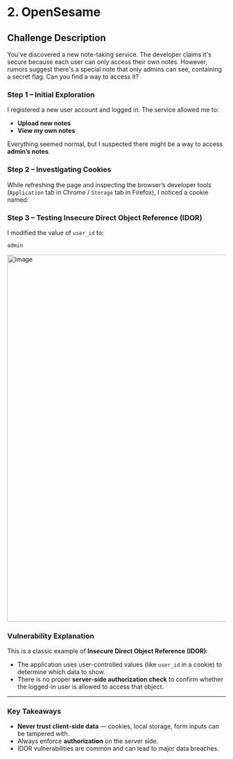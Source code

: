 # 2. OpenSesame
## Challenge Description

You've discovered a new note-taking service. The developer claims it's secure because each user can only access their own notes. However, rumors suggest there's a special note that only admins can see, containing a secret flag. Can you find a way to access it?

### **Step 1 – Initial Exploration**

I registered a new user account and logged in. The service allowed me to:

- **Upload new notes**
- **View my own notes**

Everything seemed normal, but I suspected there might be a way to access **admin’s notes**.

### **Step 2 – Investigating Cookies**

While refreshing the page and inspecting the browser’s developer tools (`Application` tab in Chrome / `Storage` tab in Firefox), I noticed a cookie named:

### **Step 3 – Testing Insecure Direct Object Reference (IDOR)**

I modified the value of `user_id` to:

```
admin
```

<img width="1850" height="844" alt="image" src="https://github.com/user-attachments/assets/e7c2aed8-1966-452c-be82-615243524e26" />


### **Vulnerability Explanation**

This is a classic example of **Insecure Direct Object Reference (IDOR)**:

- The application uses user-controlled values (like `user_id` in a cookie) to determine which data to show.
- There is no proper **server-side authorization check** to confirm whether the logged-in user is allowed to access that object.

---

### **Key Takeaways**

- **Never trust client-side data** — cookies, local storage, form inputs can be tampered with.
- Always enforce **authorization** on the server side.
- IDOR vulnerabilities are common and can lead to major data breaches.
